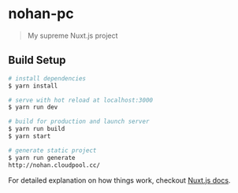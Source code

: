 # nohan-pc

> My supreme Nuxt.js project

## Build Setup

``` bash
# install dependencies
$ yarn install

# serve with hot reload at localhost:3000
$ yarn run dev

# build for production and launch server
$ yarn run build
$ yarn start

# generate static project
$ yarn run generate
http://nohan.cloudpool.cc/
```

For detailed explanation on how things work, checkout [Nuxt.js docs](https://nuxtjs.org).
